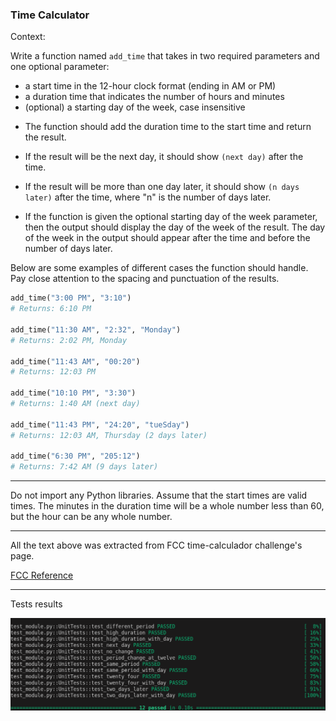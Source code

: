 ### Time Calculator

Context:

Write a function named `add_time` that takes in two required parameters and one optional parameter:
* a start time in the 12-hour clock format (ending in AM or PM) 
* a duration time that indicates the number of hours and minutes
* (optional) a starting day of the week, case insensitive

- The function should add the duration time to the start time and return the result.

- If the result will be the next day, it should show `(next day)` after the time.
- If the result will be more than one day later, it should show `(n days later)` after the time, where "n" is the number of days later.

- If the function is given the optional starting day of the week parameter, then the output should display the day of the week of the result. The day of the week in the output should appear after the time and before the number of days later.

Below are some examples of different cases the function should handle. Pay close attention to the spacing and punctuation of the results.

```py
add_time("3:00 PM", "3:10")
# Returns: 6:10 PM

add_time("11:30 AM", "2:32", "Monday")
# Returns: 2:02 PM, Monday

add_time("11:43 AM", "00:20")
# Returns: 12:03 PM

add_time("10:10 PM", "3:30")
# Returns: 1:40 AM (next day)

add_time("11:43 PM", "24:20", "tueSday")
# Returns: 12:03 AM, Thursday (2 days later)

add_time("6:30 PM", "205:12")
# Returns: 7:42 AM (9 days later)
```

---

Do not import any Python libraries. Assume that the start times are valid times. The minutes in the duration time will be a whole number less than 60, but the hour can be any whole number.

---

All the text above was extracted from FCC time-calculador challenge's page.

[FCC Reference](https://www.freecodecamp.org/learn/scientific-computing-with-python/scientific-computing-with-python-projects/time-calculator)

--- 

Tests results

<img src="../imgs/tests_time_calculator.png">